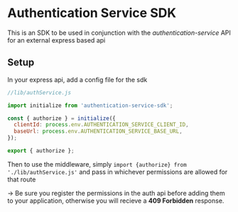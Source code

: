 # Authentication Service SDK

This is an SDK to be used in conjunction with the _authentication-service_ API for an external express based api

## Setup

In your express api, add a config file for the sdk

```js
//lib/authService.js

import initialize from 'authentication-service-sdk';

const { authorize } = initialize({
  clientId: process.env.AUTHENTICATION_SERVICE_CLIENT_ID,
  baseUrl: process.env.AUTHENTICATION_SERVICE_BASE_URL,
});

export { authorize };
```

Then to use the middleware, simply `import {authorize} from './lib/authService.js'` and pass in whichever permissions are allowed for that route

-> Be sure you register the permissions in the auth api before adding them to your application, otherwise you will recieve a **409 Forbidden** response.
